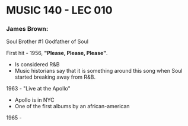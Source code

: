# MUSIC 140 - LEC 010
### James Brown:
Soul Brother #1
Godfather of Soul

First hit - 1956, **"Please, Please, Please"**.
- Is considered R&B
- Music historians say that it is something around this song when Soul started breaking away from R&B.

1963 - "Live at the Apollo"
- Apollo is in NYC
- One of the first albums by an african-american 

1965 - 


<!--stackedit_data:
eyJoaXN0b3J5IjpbMTgyMjQ5MzIwNywtMTQzMDE1MDc2M119
-->